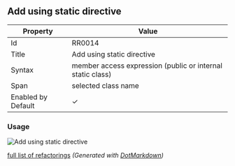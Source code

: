 ## Add using static directive

| Property           | Value                                                        |
| ------------------ | ------------------------------------------------------------ |
| Id                 | RR0014                                                       |
| Title              | Add using static directive                                   |
| Syntax             | member access expression \(public or internal static class\) |
| Span               | selected class name                                          |
| Enabled by Default | &#x2713;                                                     |

### Usage

![Add using static directive](../../images/refactorings/AddUsingStaticDirective.png)

[full list of refactorings](Refactorings.md)
*\(Generated with [DotMarkdown](http://github.com/JosefPihrt/DotMarkdown)\)*